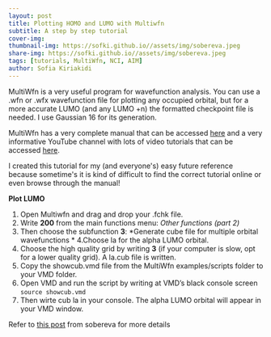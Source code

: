 ```yaml
---
layout: post
title: Plotting HOMO and LUMO with Multiwfn
subtitle: A step by step tutorial
cover-img: 
thumbnail-img: https://sofki.github.io//assets/img/sobereva.jpeg
share-img: https://sofki.github.io//assets/img/sobereva.jpeg
tags: [tutorials, MultiWfn, NCI, AIM]
author: Sofia Kiriakidi
---
```


MultiWfn is a very useful program for wavefunction analysis. You can use a .wfn or .wfx wavefunction file for plotting any occupied orbital, but for a more accurate LUMO (and any LUMO +n) the formatted checkpoint file is needed. I use Gaussian 16 for its generation.

MultiWfn has a very complete manual that can be accessed [here](http://sobereva.com/multiwfn/misc/Multiwfn_3.8_dev.pdf) and a very informative YouTube channel with lots of video tutorials that can be accessed [here](https://www.youtube.com/@sobereva). 

I created this tutorial for my (and everyone's) easy future reference because sometime's it is kind of difficult to find the correct tutorial online or even browse through the manual!

**Plot LUMO**

1. Open Multiwfn and drag and drop your .fchk file.   
2. Write **200** from the main functions menu: *Other functions (part 2)*
3. Then choose the subfunction **3**: *Generate cube file for multiple orbital wavefunctions *
4.Choose la for the alpha LUMO orbital.
5. Choose the high quality grid by writing **3** (if your computer is slow, opt for a lower quality grid). A la.cub file is written.
6. Copy the showcub.vmd file from the MultiWfn examples/scripts folder to your VMD folder.
9. Open VMD and run the script by writing at VMD’s black console screen        
          ```
           source showcub.vmd
          ```
10. Then wirte cub la in your console. The alpha LUMO orbital will appear in your VMD window.

Refer to [this post]([https://pubs.acs.org/doi/full/10.1021/acsomega.2c07389](http://sobereva.com/483))  from sobereva for more details 

